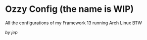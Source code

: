 # Ozzy Config (the name is WIP)
All the configurations of my Framework 13 running Arch Linux BTW

*by jep*
